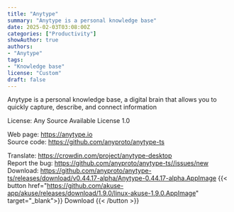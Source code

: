```yaml
---
title: "Anytype"
summary: "Anytype is a personal knowledge base"
date: 2025-02-03T03:08:00Z
categories: ["Productivity"]
showAuthor: true
authors:
- "Anytype"
tags: 
- "Knowledge base"
license: "Custom"
draft: false
---
```


Anytype is a personal knowledge base, a digital brain that allows you to quickly capture, describe, and connect information

License: Any Source Available License 1.0

Web page: <https://anytype.io>  
Source code: <https://github.com/anyproto/anytype-ts>

Translate: <https://crowdin.com/project/anytype-desktop>  
Report the bug: <https://github.com/anyproto/anytype-ts//issues/new>  
Download: <https://github.com/anyproto/anytype-ts/releases/download/v0.44.17-alpha/Anytype-0.44.17-alpha.AppImage>
{{< button href="https://github.com/akuse-app/akuse/releases/download/1.9.0/linux-akuse-1.9.0.AppImage" target="_blank">}}
Download
{{< /button >}}